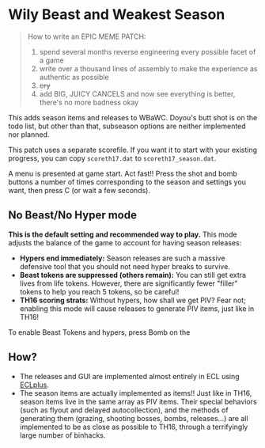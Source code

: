 # Wily Beast and Weakest Season

> How to write an EPIC MEME PATCH:
>
> 1. spend several months reverse engineering every possible facet of a game
> 2. write over a thousand lines of assembly to make the experience as authentic as possible
> 3. ~~cry~~
> 4. add BIG, JUICY CANCELS and now see everything is better, there's no more badness okay

This adds season items and releases to WBaWC.  Doyou's butt shot is on the todo list, but other than that, subseason options are neither implemented nor planned.

This patch uses a separate scorefile.  If you want it to start with your existing progress, you can copy `scoreth17.dat` to `scoreth17_season.dat`.

A menu is presented at game start.  Act fast!!  Press the shot and bomb buttons a number of times corresponding to the season and settings you want, then press C (or wait a few seconds).

## No Beast/No Hyper mode

**This is the default setting and recommended way to play.**  This mode adjusts the balance of the game to account for having season releases:

* **Hypers end immediately:** Season releases are such a massive defensive tool that you should not need hyper breaks to survive.
* **Beast tokens are suppressed (others remain):** You can still get extra lives from life tokens. However, there are significantly fewer "filler" tokens to help you reach 5 tokens, so be careful!
* **TH16 scoring strats:** Without hypers, how shall we get PIV?  Fear not; enabling this mode will cause releases to generate PIV items, just like in TH16!

To enable Beast Tokens and hypers, press Bomb on the

## How?

* The releases and GUI are implemented almost entirely in ECL using [ECLplus](https://github.com/Priw8/ECLplus).
* The season items are actually implemented as items!!  Just like in TH16, season items live in the same array as PIV items.  Their special behaviors (such as flyout and delayed autocollection), and the methods of generating them (grazing, shooting bosses, bombs, releases...) are all implemented to be as close as possible to TH16, through a terrifyingly large number of binhacks.
